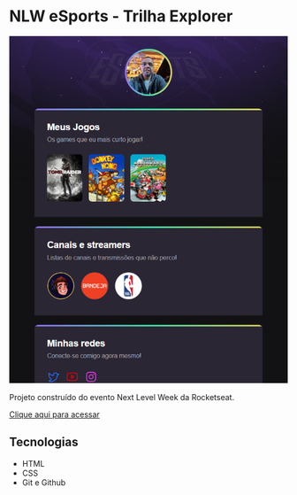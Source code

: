 # NLW eSports - Trilha Explorer

![preview](./.github/preview.png)

Projeto construído do evento Next Level Week da Rocketseat.

[Clique aqui para acessar](https://mer2206.github.io/nlw-esportes-explorer/)

## Tecnologias

- HTML
- CSS
- Git e Github